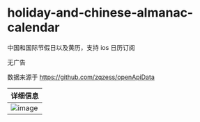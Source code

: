 # holiday-and-chinese-almanac-calendar
中国和国际节假日以及黄历，支持 ios 日历订阅

无广告

数据来源于 https://github.com/zqzess/openApiData

|详细信息|
| -- |
|![image](https://github.com/zqzess/holiday-and-chinese-almanac-calendar/assets/54464797/40968414-3e33-478e-8f3f-139defa01974)|

